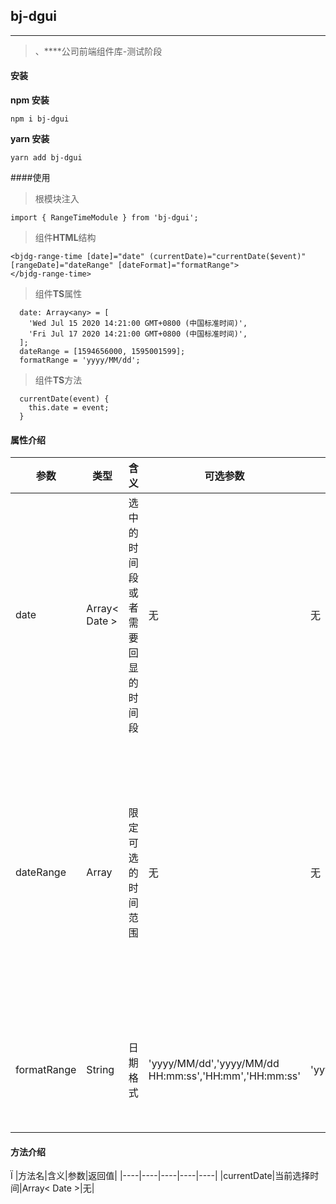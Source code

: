 ## bj-dgui
----
>、****公司前端组件库-测试阶段

#### 安装

**npm 安装**
```
npm i bj-dgui
```
**yarn 安装**
```
yarn add bj-dgui
```

####使用
>根模块注入
```
import { RangeTimeModule } from 'bj-dgui';
```
>组件**HTML**结构
```
<bjdg-range-time [date]="date" (currentDate)="currentDate($event)" [rangeDate]="dateRange" [dateFormat]="formatRange">
</bjdg-range-time>
```
>组件**TS**属性
```
  date: Array<any> = [
    'Wed Jul 15 2020 14:21:00 GMT+0800 (中国标准时间)',
    'Fri Jul 17 2020 14:21:00 GMT+0800 (中国标准时间)',
  ];
  dateRange = [1594656000, 1595001599];
  formatRange = 'yyyy/MM/dd';
```
>组件**TS**方法
```
  currentDate(event) {
    this.date = event;
  }
```

#### 属性介绍

|参数|类型|含义|可选参数|默认值|备注|
|----|----|----|----|----|----|
|date|Array< Date >|选中的时间段或者需要回显的时间段|无|无|数组中为时间格式|
|dateRange|Array|限定可选的时间范围|无|无|数组为开始时间和结束时间的10位时间戳|
|formatRange|String|日期格式|'yyyy/MM/dd','yyyy/MM/dd HH:mm:ss','HH:mm','HH:mm:ss'|'yyyy/MM/dd'|数组中为时间格式|


#### 方法介绍
Ï
|方法名|含义|参数|返回值|
|----|----|----|----|----|
|currentDate|当前选择时间|Array< Date >|无|




